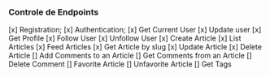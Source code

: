 ### Controle de Endpoints

[x] Registration;
[x] Authentication;
[x] Get Current User
[x] Update user
[x] Get Profile
[x] Follow User
[x] Unfollow User
[x] Create Article
[x] List Articles
[x] Feed Articles
[x] Get Article by slug
[x] Update Article
[x] Delete Article
[] Add Comments to an Article
[] Get Comments from an Article
[] Delete Comment
[] Favorite Article
[] Unfavorite Article
[] Get Tags
